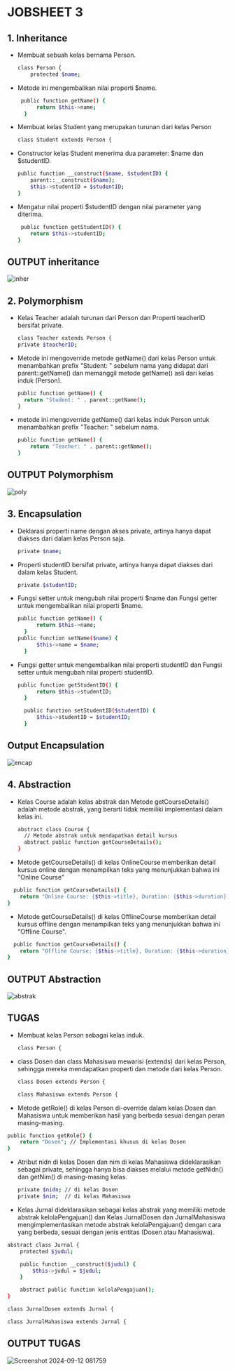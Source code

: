 <h1> JOBSHEET 3</h1>

<h2>1. Inheritance </h2>

- Membuat sebuah kelas bernama Person.

  ```bash
  class Person {
      protected $name;
  ```
- Metode ini mengembalikan nilai properti $name.
  ```bash
   public function getName() {
        return $this->name;
    }
  ```
  
- Membuat kelas Student yang merupakan turunan dari kelas Person
    
    ```bash
    class Student extends Person {
    ```
-  Constructor kelas Student menerima dua parameter: $name dan $studentID.
  
    ```bash
    public function __construct($name, $studentID) {
        parent::__construct($name);
        $this->studentID = $studentID;
    }
    ```
  - Mengatur nilai properti $studentID dengan nilai parameter yang diterima.

    ```bash
     public function getStudentID() {
        return $this->studentID;
    }
    ```
  <h2> OUTPUT inheritance </h2>

  ![inher](https://github.com/user-attachments/assets/56aefc7a-8832-498d-a3ed-bbfa04df5d8b)

  <h2>2. Polymorphism</h2>

  - Kelas Teacher adalah turunan dari Person dan Properti teacherID bersifat private.

    ```bash
    class Teacher extends Person {
    private $teacherID;
    ```
  - Metode ini mengoverride metode getName() dari kelas Person untuk menambahkan prefix "Student: " sebelum nama yang didapat dari parent::getName() dan memanggil metode getName() asli dari kelas induk (Person).
   
    ```bash
    public function getName() {
      return "Student: " . parent::getName();
    }
    ```

  - metode ini mengoverride getName() dari kelas induk Person untuk menambahkan prefix "Teacher: " sebelum nama.
  
    ```bash
    public function getName() {
        return "Teacher: " . parent::getName();
    }
    ```
<h2> OUTPUT Polymorphism</h2>

  ![poly](https://github.com/user-attachments/assets/590c5cce-c75b-4f47-a7fd-bbd9d2dcd849)

    
<h2>3. Encapsulation </h2>

- Deklarasi properti name dengan akses private, artinya hanya dapat diakses dari dalam kelas Person saja.

  ```bash
  private $name;
  ```

- Properti studentID bersifat private, artinya hanya dapat diakses dari dalam kelas Student.

  ```bash
  private $studentID;
  ```
- Fungsi setter untuk mengubah nilai properti $name dan  Fungsi getter untuk mengembalikan nilai properti $name.
  
    ```bash
    public function getName() {
          return $this->name;
      }
    public function setName($name) {
          $this->name = $name;
      }
    ```
- Fungsi getter untuk mengembalikan nilai properti studentID dan Fungsi setter untuk mengubah nilai properti studentID.

    ```bash
    public function getStudentID() {
          return $this->studentID;
      }
  
      public function setStudentID($studentID) {
          $this->studentID = $studentID;
      }
    ```
<h2> Output Encapsulation </h2>

  ![encap](https://github.com/user-attachments/assets/3643c6d4-2f24-496a-be06-e6280332f9fb)

<h2>4. Abstraction</h2>

- Kelas Course adalah kelas abstrak dan Metode getCourseDetails() adalah metode abstrak, yang berarti tidak memiliki implementasi dalam kelas ini.
  
  ```bash
  abstract class Course {
    // Metode abstrak untuk mendapatkan detail kursus
    abstract public function getCourseDetails();
  }
  ```

-  Metode getCourseDetails() di kelas OnlineCourse memberikan detail kursus online dengan menampilkan teks yang menunjukkan bahwa ini "Online Course"
  ```bash
    public function getCourseDetails() {
      return "Online Course: {$this->title}, Duration: {$this->duration}, Platform: {$this->platform}";
  }
  ```

- Metode getCourseDetails() di kelas OfflineCourse memberikan detail kursus offline dengan menampilkan teks yang menunjukkan bahwa ini "Offline Course".
```bash
  public function getCourseDetails() {
    return "Offline Course: {$this->title}, Duration: {$this->duration}, Location: {$this->location}";
}
 ```

<h2> OUTPUT Abstraction </h2>

![abstrak](https://github.com/user-attachments/assets/a3a11c38-e2b2-4263-a786-79e7db7fe3dd)


<h2> TUGAS </h2>

- Membuat kelas Person sebagai kelas induk.

  ```bash
  class Person {
  ```

- class Dosen dan class Mahasiswa mewarisi (extends) dari kelas Person, sehingga mereka mendapatkan properti dan metode dari kelas Person.

  ```bash
  class Dosen extends Person {
  ```

  ```bash
  class Mahasiswa extends Person {
  ```

-  Metode getRole() di kelas Person di-override dalam kelas Dosen dan Mahasiswa untuk memberikan hasil yang berbeda sesuai dengan peran masing-masing.
  
```bash
public function getRole() {
    return "Dosen"; // Implementasi khusus di kelas Dosen
}
```

- Atribut nidn di kelas Dosen dan nim di kelas Mahasiswa dideklarasikan sebagai private, sehingga hanya bisa diakses melalui metode getNidn() dan getNim() di masing-masing kelas.

  ```bash
  private $nidn; // di kelas Dosen
  private $nim;  // di kelas Mahasiswa
  ```
- Kelas Jurnal dideklarasikan sebagai kelas abstrak yang memiliki metode abstrak kelolaPengajuan() dan Kelas JurnalDosen dan JurnalMahasiswa mengimplementasikan metode abstrak kelolaPengajuan() dengan cara yang berbeda, sesuai dengan jenis entitas (Dosen atau Mahasiswa).

```bash
abstract class Jurnal {
    protected $judul;

    public function __construct($judul) {
        $this->judul = $judul;
    }

    abstract public function kelolaPengajuan();
}
```

```bash
class JurnalDosen extends Jurnal {
```

```bash
class JurnalMahasiswa extends Jurnal {
```

<h2> OUTPUT TUGAS </h2>

![Screenshot 2024-09-12 081759](https://github.com/user-attachments/assets/ac48bb74-8f86-4069-abbb-4c01cbe6dacd)

